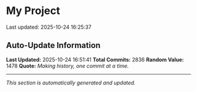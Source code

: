 # My Project


Last updated: 2025-10-24 16:25:37



























































































































































































































































































































































































































































































































































































































































































































































































































































































































































































































































































































































































































































































































































































































































































































































































































































































































































































































































































































































































































































































































































































































































































































































































































































































































































































































































































































































































































































































































































































































































































































































































































































































































































## Auto-Update Information

**Last Updated:** 2025-10-24 16:51:41
**Total Commits:** 2836
**Random Value:** 1478
**Quote:** _Making history, one commit at a time._

---
_This section is automatically generated and updated._